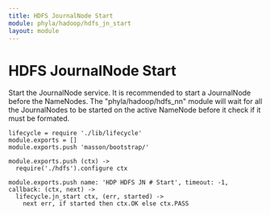 ```yaml
---
title: HDFS JournalNode Start
module: phyla/hadoop/hdfs_jn_start
layout: module
---
```


# HDFS JournalNode Start

Start the JournalNode service. It is recommended to start a JournalNode before the
NameNodes. The "phyla/hadoop/hdfs_nn" module will wait for all the JournalNodes
to be started on the active NameNode before it check if it must be formated.

    lifecycle = require './lib/lifecycle'
    module.exports = []
    module.exports.push 'masson/bootstrap/'

    module.exports.push (ctx) ->
      require('./hdfs').configure ctx

    module.exports.push name: 'HDP HDFS JN # Start', timeout: -1, callback: (ctx, next) ->
      lifecycle.jn_start ctx, (err, started) ->
        next err, if started then ctx.OK else ctx.PASS
